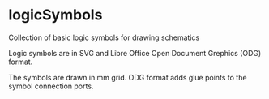 # logicSymbols
Collection of basic logic symbols for drawing schematics

Logic symbols are in SVG and Libre Office Open Document Grephics (ODG) format.

The symbols are drawn in mm grid. ODG format adds glue points to the symbol connection ports.
